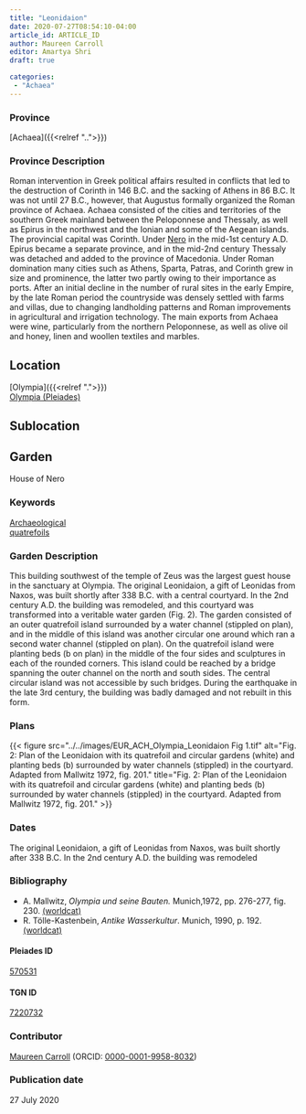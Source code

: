 ```yaml
---
title: "Leonidaion"
date: 2020-07-27T08:54:10-04:00
article_id: ARTICLE_ID
author: Maureen Carroll
editor: Amartya Shri
draft: true

categories:
 - "Achaea"
---
```


### Province

[Achaea]({{<relref "..">}})

### Province Description

Roman intervention in Greek political affairs resulted in conflicts that led to the destruction of Corinth in 146 B.C. and the sacking of Athens in 86 B.C. It was not until 27 B.C., however, that Augustus formally organized the Roman province of Achaea. Achaea consisted of the cities and territories of the southern Greek mainland between the Peloponnese and Thessaly, as well as Epirus in the northwest and the Ionian and some of the Aegean islands.
The provincial capital was Corinth. Under [Nero](link) in the mid-1st century A.D. Epirus became a separate province, and in the mid-2nd century Thessaly was detached and added to the province of Macedonia. Under Roman domination many cities such as Athens, Sparta, Patras, and Corinth grew in size and prominence, the latter two partly owing to their importance as ports.  After an initial decline in the number of rural sites in the early Empire, by the late Roman period the countryside was densely settled with farms and villas, due to changing landholding patterns and Roman improvements in agricultural and irrigation technology. The main exports from Achaea were wine, particularly from the northern Peloponnese, as well as olive oil and honey, linen and woollen textiles and marbles.

## Location


[Olympia]({{<relref ".">}}) \
[Olympia (Pleiades)](https://pleiades.stoa.org/places/570531)


<!--### Location Description-->

<!-- LEAVE THIS BLANK FOR NOW -->

## Sublocation

<!--
Regio IX

[AREA WITHIN LOCATION, LIKE “PALATINE HILL”](GEOREFERENCE LINK)
A sublocation is any area larger than an individual garden, but located within a location. I would always try to include a link to a controlled vocabulary here if possible. This ID may well be different from the Garden ID, e.g., Pompeii versus a Garden in one of the houses which has its own Pleiades ID.
-->

<!--### Sublocation Description-->

<!-- DESCRIPTION -->

## Garden

House of Nero

### Keywords

[Archaeological](#) \
[quatrefoils](http://vocab.getty.edu/page/aat/300009784)


### Garden Description

This building southwest of the temple of Zeus was the largest guest house in the sanctuary at Olympia.  The original Leonidaion, a gift of Leonidas from Naxos, was built shortly after 338 B.C. with a central courtyard.  In the 2nd century A.D. the building was remodeled, and this courtyard was transformed into a veritable water garden (Fig. 2).  The garden consisted of an outer quatrefoil island surrounded by a water channel (stippled on plan), and in the middle of this island was another circular one around which ran a second water channel (stippled on plan).  On the quatrefoil island were planting beds (b on plan) in the middle of the four sides and sculptures in each of the rounded corners.  This island could be reached by a bridge spanning the outer channel on the north and south sides. The central circular island was not accessible by such bridges.  During the earthquake in the late 3rd century, the building was badly damaged and not rebuilt in this form.

<!--### Maps-->

<!--
OLD WAY (DO NOT USE)
![alt_text](../../images/image_name.ext)
*CAPTION*

NEW WAY ↓↓↓↓
{{< figure src="../../images/image_name.ext" alt="ALT_TEXT" title="CAPTION" >}}
-->

### Plans


{{< figure src="../../images/EUR_ACH_Olympia_Leonidaion Fig 1.tif" alt="Fig. 2: Plan of the Leonidaion with its quatrefoil and circular gardens (white) and planting beds (b) surrounded by water channels (stippled) in the courtyard. Adapted from Mallwitz 1972, fig. 201." title="Fig. 2: Plan of the Leonidaion with its quatrefoil and circular gardens (white) and planting beds (b) surrounded by water channels (stippled) in the courtyard. Adapted from Mallwitz 1972, fig. 201." >}}

<!--### Images-->

<!--
OLD WAY (DO NOT USE)
![alt_text](../../images/image_name.ext)
*CAPTION*

NEW WAY ↓↓↓↓
{{< figure src="../../images/image_name.ext" alt="ALT_TEXT" title="CAPTION" >}}
-->

### Dates

The original Leonidaion, a gift of Leonidas from Naxos, was built shortly after 338 B.C.
In the 2nd century A.D. the building was remodeled

### Bibliography

* A. Mallwitz, *Olympia und seine Bauten.* Munich,1972, pp. 276-277, fig. 230. [(worldcat)](http://www.worldcat.org/oclc/51584745)
* R. Tölle-Kastenbein, *Antike Wasserkultur*. Munich, 1990, p. 192. [(worldcat)](http://www.worldcat.org/oclc/231090332)

<!--#### Periodo ID-->

<!-- [PERIODO_ID](https://pleiades.stoa.org/places/PLEIADES_ID) -->

#### Pleiades ID

[570531](https://pleiades.stoa.org/places/570531)

#### TGN ID

[7220732](http://vocab.getty.edu/page/tgn/7220732)

### Contributor

[Maureen Carroll](link) (ORCID: [0000-0001-9958-8032](https://orcid.org/0000-0001-9958-8032))

### Publication date

27 July 2020

<!--### Related articles-->

<!-- Links to other related articles. Leave blank for now -->
